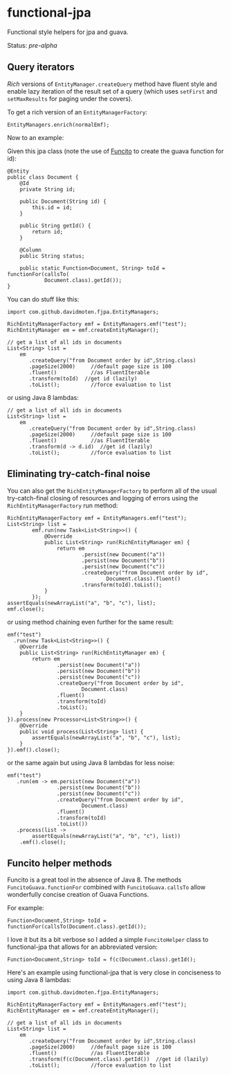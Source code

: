 functional-jpa
==============

Functional style helpers for jpa and guava.

Status: *pre-alpha*

Query iterators
------------------

*Rich* versions of `EntityManager.createQuery` method have fluent style and enable lazy iteration 
of the result set of a query (which uses `setFirst` and `setMaxResults` for paging under the covers).

To get a rich version of an `EntityManagerFactory`:

    EntityManagers.enrich(normalEmf); 
    
Now to an example:

Given this jpa class (note the use of [Funcito](https://code.google.com/p/funcito/) to create the guava function for id):

```
@Entity
public class Document {
    @Id
	private String id;

	public Document(String id) {
		this.id = id;
	}

	public String getId() {
		return id;
	}

	@Column
	public String status;

	public static Function<Document, String> toId = functionFor(callsTo(
			Document.class).getId());
}
```
You can do stuff like this:

```
import com.github.davidmoten.fjpa.EntityManagers;

RichEntityManagerFactory emf = EntityManagers.emf("test");
RichEntityManager em = emf.createEntityManager();

// get a list of all ids in documents
List<String> list =
    em
       .createQuery("from Document order by id",String.class) 
	   .pageSize(2000)     //default page size is 100
	   .fluent()           //as FluentIterable
	   .transform(toId)  //get id (lazily)
	   .toList();          //force evaluation to list
```

or using Java 8 lambdas:
```
// get a list of all ids in documents
List<String> list =
    em
       .createQuery("from Document order by id",String.class) 
	   .pageSize(2000)     //default page size is 100
	   .fluent()           //as FluentIterable
	   .transform(d -> d.id)  //get id (lazily)
	   .toList();          //force evaluation to list
```

Eliminating try-catch-final noise
---------------------------------------
You can also get the `RichEntityManagerFactory` to perform all of the usual try-catch-final 
closing of resources and logging of errors using the `RichEntityManagerFactory` run method:

```
RichEntityManagerFactory emf = EntityManagers.emf("test");
List<String> list = 
		emf.run(new Task<List<String>>() {
			@Override
			public List<String> run(RichEntityManager em) {
				return em
						.persist(new Document("a"))
						.persist(new Document("b"))
						.persist(new Document("c"))
						.createQuery("from Document order by id",
								Document.class).fluent()
						.transform(toId).toList();
			}
		});
assertEquals(newArrayList("a", "b", "c"), list);
emf.close();
```

or using method chaining even further for the same result:

```
emf("test") 
  .run(new Task<List<String>>() {
	@Override
	public List<String> run(RichEntityManager em) {
		return em
				.persist(new Document("a"))
				.persist(new Document("b"))
				.persist(new Document("c"))
				.createQuery("from Document order by id",
						Document.class)
				.fluent()
				.transform(toId)
				.toList();
	}
}).process(new Processor<List<String>>() {
	@Override
	public void process(List<String> list) {
		assertEquals(newArrayList("a", "b", "c"), list);
	}
}).emf().close();
```  

or the same again but using Java 8 lambdas for less noise:

```
emf("test")
   .run(em -> em.persist(new Document("a"))
				.persist(new Document("b"))
				.persist(new Document("c"))
				.createQuery("from Document order by id",
						Document.class)
				.fluent()
				.transform(toId)
				.toList())
   .process(list ->
		assertEquals(newArrayList("a", "b", "c"), list))
	.emf().close();
```

Funcito helper methods
--------------------------
Funcito is a great tool in the absence of Java 8. The methods `FuncitoGuava.functionFor` combined with `FuncitoGuava.callsTo` allow 
wonderfully concise creation of Guava Functions.

For example:
```
Function<Document,String> toId = functionFor(callsTo(Document.class).getId());
```

I love it but its a bit verbose so I added a simple `FuncitoHelper` class to functional-jpa that allows for an abbreviated version:
```
Function<Document,String> toId = f(c(Document.class).getId();
```

Here's an example using functional-jpa that is very close in conciseness to using Java 8 lambdas:
```
import com.github.davidmoten.fjpa.EntityManagers;

RichEntityManagerFactory emf = EntityManagers.emf("test");
RichEntityManager em = emf.createEntityManager();

// get a list of all ids in documents
List<String> list =
    em
       .createQuery("from Document order by id",String.class) 
	   .pageSize(2000)     //default page size is 100
	   .fluent()           //as FluentIterable
	   .transform(f(c(Document.class).getId())  //get id (lazily)
	   .toList();          //force evaluation to list
```
